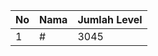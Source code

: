 | No | Nama            | Jumlah Level |
|----|-----------------|--------------|
| 1  | #    |    3045        |
